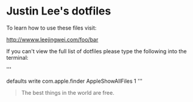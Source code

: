 # Justin Lee's dotfiles 

To learn how to use these files visit:

http://wwww.leejingwei.com/foo/bar

If you can't view the full list of dotfiles please type the following into the terminal: 

'''

defaults write com.apple.finder AppleShowAllFiles 1
'''

> The best things in the world are free.